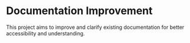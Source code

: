 # Documentation Improvement

This project aims to improve and clarify existing documentation for better accessibility and understanding.
